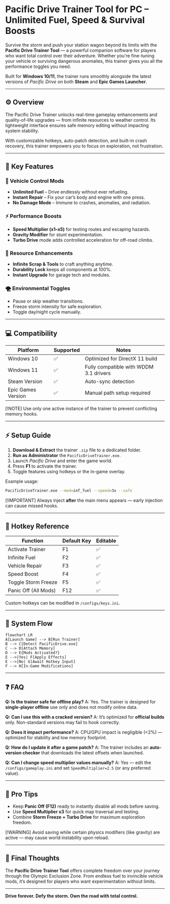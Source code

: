 # Pacific Drive Trainer Tool for PC – Unlimited Fuel, Speed & Survival Boosts

Survive the storm and push your station wagon beyond its limits with the **Pacific Drive Trainer Tool** — a powerful companion software for players who want total control over their adventure. Whether you're fine-tuning your vehicle or surviving dangerous anomalies, this trainer gives you all the performance toggles you need.

Built for **Windows 10/11**, the trainer runs smoothly alongside the latest versions of *Pacific Drive* on both **Steam** and **Epic Games Launcher**.

---

## ⚙️ Overview

The Pacific Drive Trainer unlocks real-time gameplay enhancements and quality-of-life upgrades — from infinite resources to weather control. Its lightweight interface ensures safe memory editing without impacting system stability.

With customizable hotkeys, auto-patch detection, and built-in crash recovery, this trainer empowers you to focus on exploration, not frustration.

---

## 🔋 Key Features

### 🚗 Vehicle Control Mods

* **Unlimited Fuel** – Drive endlessly without ever refueling.
* **Instant Repair** – Fix your car’s body and engine with one press.
* **No Damage Mode** – Immune to crashes, anomalies, and radiation.

### ⚡ Performance Boosts

* **Speed Multiplier (x1–x5)** for testing routes and escaping hazards.
* **Gravity Modifier** for stunt experimentation.
* **Turbo Drive** mode adds controlled acceleration for off-road climbs.

### 🔧 Resource Enhancements

* **Infinite Scrap & Tools** to craft anything anytime.
* **Durability Lock** keeps all components at 100%.
* **Instant Upgrade** for garage tech and modules.

### 🌪 Environmental Toggles

* Pause or skip weather transitions.
* Freeze storm intensity for safe exploration.
* Toggle day/night cycle manually.

---

## 💻 Compatibility

| Platform           | Supported | Notes                                  |
| ------------------ | --------- | -------------------------------------- |
| Windows 10         | ✅         | Optimized for DirectX 11 build         |
| Windows 11         | ✅         | Fully compatible with WDDM 3.1 drivers |
| Steam Version      | ✅         | Auto-sync detection                    |
| Epic Games Version | ✅         | Manual path setup required             |

[!NOTE]
Use only one active instance of the trainer to prevent conflicting memory hooks.

---

## ⚡ Setup Guide

1. **Download & Extract** the trainer `.zip` file to a dedicated folder.
2. **Run as Administrator** the `PacificDriveTrainer.exe`.
3. Launch *Pacific Drive* and enter the game world.
4. Press **F1** to activate the trainer.
5. Toggle features using hotkeys or the in-game overlay.

Example usage:

```bash
PacificDriveTrainer.exe --mod=inf_fuel --speed=3x --safe
```

[!IMPORTANT]
Always inject **after** the main menu appears — early injection can cause missed hooks.

---

## 🧩 Hotkey Reference

| Function             | Default Key | Editable |
| -------------------- | ----------- | -------- |
| Activate Trainer     | F1          | ✅        |
| Infinite Fuel        | F2          | ✅        |
| Vehicle Repair       | F3          | ✅        |
| Speed Boost          | F4          | ✅        |
| Toggle Storm Freeze  | F5          | ✅        |
| Panic Off (All Mods) | F12         | ✅        |

Custom hotkeys can be modified in `/configs/keys.ini`.

---

## 🧭 System Flow

```mermaid
flowchart LR
A[Launch Game] --> B[Run Trainer]
B --> C[Detect PacificDrive.exe]
C --> D[Attach Memory]
D --> E{Mods Activated?}
E -->|Yes| F[Apply Effects]
E -->|No| G[Await Hotkey Input]
F --> H[In-Game Modifications]
```

---

## ❓ FAQ

**Q: Is the trainer safe for offline play?**
A: Yes. The trainer is designed for **single-player offline** use only and does not modify online data.

**Q: Can I use this with a cracked version?**
A: It’s optimized for **official builds** only. Non-standard versions may fail to hook correctly.

**Q: Does it impact performance?**
A: CPU/GPU impact is negligible (<2%) — optimized for stability and low memory footprint.

**Q: How do I update it after a game patch?**
A: The trainer includes an **auto-version checker** that downloads the latest offsets when launched.

**Q: Can I change speed multiplier values manually?**
A: Yes — edit the `/configs/gameplay.ini` and set `SpeedMultiplier=2.5` (or any preferred value).

---

## 🧠 Pro Tips

* Keep **Panic Off (F12)** ready to instantly disable all mods before saving.
* Use **Speed Multiplier x3** for quick map traversal and testing.
* Combine **Storm Freeze + Turbo Drive** for maximum exploration freedom.

[!WARNING]
Avoid saving while certain physics modifiers (like gravity) are active — may cause world instability upon reload.

---

## 🚀 Final Thoughts

The **Pacific Drive Trainer Tool** offers complete freedom over your journey through the Olympic Exclusion Zone. From endless fuel to invincible vehicle mods, it’s designed for players who want experimentation without limits.

---

**Drive forever. Defy the storm. Own the road with total control.**
